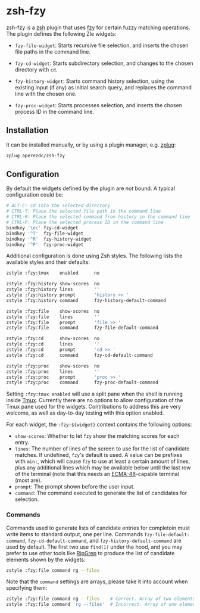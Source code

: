 # zsh-fzy

zsh-fzy is a [zsh](http://www.zsh.org/) plugin that uses [fzy](https://github.com/jhawthorn/fzy) for 
certain fuzzy matching operations. The plugin defines the following Zle
widgets:

- `fzy-file-widget`: Starts recursive file selection, and inserts the chosen
  file paths in the command line.

- `fzy-cd-widget`: Starts subdirectory selection, and changes to the chosen
  directory with `cd`.

- `fzy-history-widget`: Starts command history selection, using the existing
  input (if any) as initial search query, and replaces the command line with
  the chosen one.

- `fzy-proc-widget`: Starts processes selection, and inserts the chosen
  process ID in the command line.


## Installation

It can be installed manually, or by using a plugin manager, e.g.
[zplug](https://github.com/zplug/zplug):

```sh
zplug aperezdc/zsh-fzy
```


## Configuration

By default the widgets defined by the plugin are *not* bound. A typical
configuration could be:

```sh
# ALT-C: cd into the selected directory
# CTRL-T: Place the selected file path in the command line
# CTRL-R: Place the selected command from history in the command line
# CTRL-P: Place the selected process ID in the command line
bindkey '\ec' fzy-cd-widget
bindkey '^T'  fzy-file-widget
bindkey '^R'  fzy-history-widget
bindkey '^P'  fzy-proc-widget
```

Additional configuration is done using Zsh styles. The following lists the
available styles and their defaults:

```sh
zstyle :fzy:tmux    enabled      no

zstyle :fzy:history show-scores  no
zstyle :fzy:history lines        ''
zstyle :fzy:history prompt       'history >> '
zstyle :fzy:history command      fzy-history-default-command

zstyle :fzy:file    show-scores  no
zstyle :fzy:file    lines        ''
zstyle :fzy:file    prompt       'file >> '
zstyle :fzy:file    command      fzy-file-default-command

zstyle :fzy:cd      show-scores  no
zstyle :fzy:cd      lines        ''
zstyle :fzy:cd      prompt       'cd >> '
zstyle :fzy:cd      command      fzy-cd-default-command

zstyle :fzy:proc    show-scores  no
zstyle :fzy:proc    lines        ''
zstyle :fzy:proc    prompt       'proc >> '
zstyle :fzy:proc    command      fzy-proc-default-command
```

Setting `:fzy:tmux enabled` will use a split pane when the shell is running
inside [Tmux](https://github.com/tmux/tmux). Currently there are no options
to allow configuration of the Tmux pane used for the widgets. Contributions
to address this are very welcome, as well as day-to-day testing with this
option enabled.

For each widget, the `:fzy:${widget}` context contains the following options:

- `show-scores`: Whether to let `fzy` show the matching scores for each entry.
- `lines`: The number of lines of the screen to use for the list of candidate
  matches. If undefined, `fzy`'s default is used. A value can be prefixes with
  `min:`, which will cause `fzy` to use at least a certain amount of lines,
  plus any additional lines which may be available below until the last row
  of the terminal (note that this needs an [ECMA-48](https://en.wikipedia.org/wiki/ECMA-48)-capable
  terminal (most are).
- `prompt`: The prompt shown before the user input.
- `command`: The command executed to generate the list of candidates for
  selection.


### Commands

Commands used to generate lists of candidate entries for completoin must
write items to standard output, one per line. Commands
`fzy-file-default-command`, `fzy-cd-default-command`, and
`fzy-history-default-command` are used by default. The first two use `find(1)`
under the hood, and you may prefer to use other tools like
[RipGrep](https://github.com/BurntSushi/ripgrep) to produce the list of
candidate elements shown by the widgets:

```sh
zstyle :fzy:file command rg --files
```

Note that the `command` settings are arrays, please take it into account
when specifying them:

```sh
zstyle :fzy:file command rg --files    # Correct. Array of two elements.
zstyle :fzy:file command 'rg --files'  # Incorrect. Array of one element.
```

